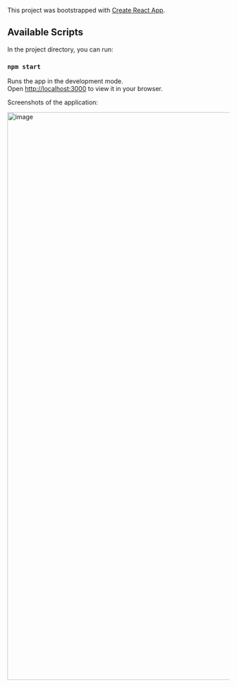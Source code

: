 This project was bootstrapped with [Create React App](https://github.com/facebook/create-react-app).

## Available Scripts

In the project directory, you can run:

### `npm start`

Runs the app in the development mode.\
Open [http://localhost:3000](http://localhost:3000) to view it in your browser.

Screenshots of the application:

<img width="1288" alt="image" src="https://github.com/fathisahar/KitchenHelper/assets/63174744/f313b525-bd31-4e82-a9e1-0f46dd098437">
